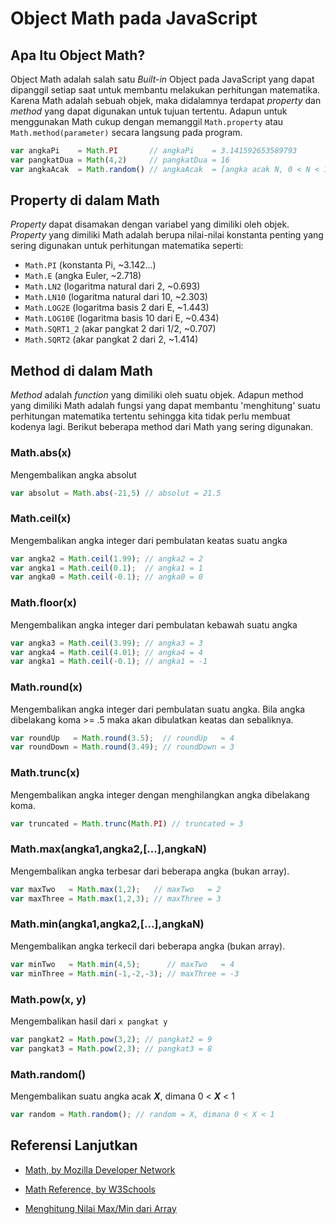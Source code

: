 # Object Math pada JavaScript

## Apa Itu Object Math?

Object Math adalah salah satu *Built-in* Object pada JavaScript yang dapat dipanggil setiap saat untuk membantu melakukan perhitungan matematika. Karena Math adalah sebuah objek, maka didalamnya terdapat *property* dan *method* yang dapat digunakan untuk tujuan tertentu. Adapun untuk menggunakan Math cukup dengan memanggil `Math.property` atau `Math.method(parameter)` secara langsung pada program.

```javascript
var angkaPi    = Math.PI       // angkaPi    = 3.141592653589793
var pangkatDua = Math(4,2)     // pangkatDua = 16
var angkaAcak  = Math.random() // angkaAcak  = [angka acak N, 0 < N < 1]
```

## Property di dalam Math

*Property* dapat disamakan dengan variabel yang dimiliki oleh objek. *Property* yang dimiliki Math adalah berupa nilai-nilai konstanta penting yang sering digunakan untuk perhitungan matematika seperti:

- `Math.PI` (konstanta Pi, ~3.142...)
- `Math.E` (angka Euler, ~2.718)
- `Math.LN2` (logaritma natural dari 2, ~0.693)
- `Math.LN10` (logaritma natural dari 10, ~2.303)
- `Math.LOG2E` (logaritma basis 2 dari E, ~1.443)
- `Math.LOG10E` (logaritma basis 10 dari E, ~0.434)
- `Math.SQRT1_2` (akar pangkat 2 dari 1/2, ~0.707)
- `Math.SQRT2` (akar pangkat 2 dari 2, ~1.414)

## Method di dalam Math

*Method* adalah *function* yang dimiliki oleh suatu objek. Adapun method yang dimiliki Math adalah fungsi yang dapat membantu 'menghitung' suatu perhitungan matematika tertentu sehingga kita tidak perlu membuat kodenya lagi. Berikut beberapa method dari Math yang sering digunakan.

### Math.abs(x)

Mengembalikan angka absolut

```javascript
var absolut = Math.abs(-21,5) // absolut = 21.5

```

### Math.ceil(x)

Mengembalikan angka integer dari pembulatan keatas suatu angka

```javascript
var angka2 = Math.ceil(1.99); // angka2 = 2
var angka1 = Math.ceil(0.1);  // angka1 = 1
var angka0 = Math.ceil(-0.1); // angka0 = 0

```

### Math.floor(x)

Mengembalikan angka integer dari pembulatan kebawah suatu angka

```javascript
var angka3 = Math.ceil(3.99); // angka3 = 3
var angka4 = Math.ceil(4.01); // angka4 = 4
var angka1 = Math.ceil(-0.1); // angka1 = -1

```

### Math.round(x)

Mengembalikan angka integer dari pembulatan suatu angka. Bila angka dibelakang koma >= .5 maka akan dibulatkan keatas dan sebaliknya.

```javascript
var roundUp   = Math.round(3.5);  // roundUp   = 4
var roundDown = Math.round(3.49); // roundDown = 3

```

### Math.trunc(x)

Mengembalikan angka integer dengan menghilangkan angka dibelakang koma.

```javascript
var truncated = Math.trunc(Math.PI) // truncated = 3

```

### Math.max(angka1,angka2,[...],angkaN)

Mengembalikan angka terbesar dari beberapa angka (bukan array).

```javascript
var maxTwo   = Math.max(1,2);   // maxTwo   = 2
var maxThree = Math.max(1,2,3); // maxThree = 3

```

### Math.min(angka1,angka2,[...],angkaN)

Mengembalikan angka terkecil dari beberapa angka (bukan array).

```javascript
var minTwo   = Math.min(4,5);      // maxTwo   = 4
var minThree = Math.min(-1,-2,-3); // maxThree = -3

```

### Math.pow(x, y)

Mengembalikan hasil dari `x pangkat y`

```javascript
var pangkat2 = Math.pow(3,2); // pangkat2 = 9
var pangkat3 = Math.pow(2,3); // pangkat3 = 8

```

### Math.random()

Mengembalikan suatu angka acak ***X***, dimana 0 < ***X*** < 1

```javascript
var random = Math.random(); // random = X, dimana 0 < X < 1

```

## Referensi Lanjutkan

- [Math, by Mozilla Developer Network](https://developer.mozilla.org/en/docs/Web/JavaScript/Reference/Global_Objects/Math)

- [Math Reference, by W3Schools](http://www.w3schools.com/js/js_math.asp)

- [Menghitung Nilai Max/Min dari Array](http://www.jstips.co/en/calculate-the-max-min-value-from-an-array/)
